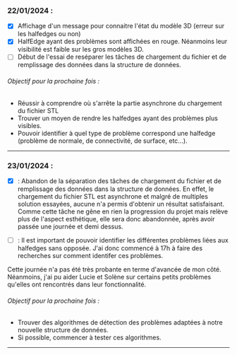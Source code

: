 ### 22/01/2024 :

- [x] Affichage d'un message pour connaitre l'état du modèle 3D (erreur sur les halfedges ou non)
- [x] HalfEdge ayant des problèmes sont affichées en rouge. Néanmoins leur visibilité 
   est faible sur les gros modèles 3D.
- [ ] Début de l'essai de reséparer les tâches de chargement du fichier et de remplissage des données 
      dans la structure de données.

###### Objectif pour la prochaine fois :

- Réussir à comprendre où s'arrête la partie asynchrone du chargement du fichier STL
- Trouver un moyen de rendre les halfedges ayant des problèmes plus visibles.
- Pouvoir identifier à quel type de problème correspond une halfedge (problème de normale, de 
  connectivité, de surface, etc...).

---
### 23/01/2024 :

- &#x2612; : Abandon de la séparation des tâches de chargement du fichier et de remplissage des données 
      dans la structure de données. En effet, le chargement du fichier STL est asynchrone et malgré de multiples 
      solution essayées, aucune n'a permis d'obtenir un résultat satisfaisant. Comme cette tâche ne gêne en rien 
      la progression du projet mais relève plus de l'aspect esthétique, elle sera donc abandonnée, après avoir passée une 
      journée et demi dessus.
- [ ] : Il est important de pouvoir identifier les différentes problèmes liées aux halfedges sans opposée.
        J'ai donc commencé à 17h à faire des recherches sur comment identifer ces problèmes.

Cette journée n'a pas été très probante en terme d'avancée de mon côté. Néanmoins, j'ai pu aider Lucie et Solène sur
certains petits problèmes qu'elles ont rencontrés dans leur fonctionnalité.

###### Objectif pour la prochaine fois :

- Trouver des algorithmes de détection des problèmes adaptées à notre nouvelle structure de données.
- Si possible, commencer à tester ces algorithmes.
---